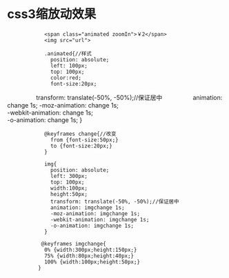 # css3缩放动效果 #

                <span class="animated zoomIn">￥2</span>
                <img src="url">

                .animated{//样式
                  position: absolute;
                  left: 100px;
                  top: 100px;
                  color:red;
                  font-size:20px;
                  transform: translate(-50%, -50%);//保证居中
                  animation: change 1s;
                  -moz-animation: change 1s;    
                  -webkit-animation: change 1s;    
                  -o-animation: change 1s;
                }

                @keyframes change{//改变
                  from {font-size:50px;}
                  to {font-size:20px;}
                }

                img{
                  position: absolute;
                  left: 300px;
                  top: 100px;
                  width:100px;
                  height:50px;
                  transform: translate(-50%, -50%);//保证居中
                  animation: imgchange 1s;
                  -moz-animation: imgchange 1s;    
                  -webkit-animation: imgchange 1s;    
                  -o-animation: imgchange 1s;
                }

               @keyframes imgchange{
                0% {width:300px;height:150px;}
                75% {width:80px;height:40px;}
                100% {width:100px;height:50px;}
              }

